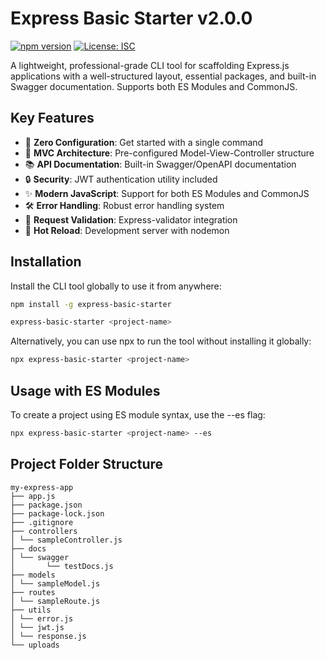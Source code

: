 # Express Basic Starter v2.0.0

[![npm version](https://badge.fury.io/js/express-basic-starter.svg)](https://badge.fury.io/js/express-basic-starter)
[![License: ISC](https://img.shields.io/badge/License-ISC-blue.svg)](https://opensource.org/licenses/ISC)

A lightweight, professional-grade CLI tool for scaffolding Express.js applications with a well-structured layout, essential packages, and built-in Swagger documentation. Supports both ES Modules and CommonJS.

## Key Features

- 🚀 **Zero Configuration**: Get started with a single command
- 📁 **MVC Architecture**: Pre-configured Model-View-Controller structure
- 📚 **API Documentation**: Built-in Swagger/OpenAPI documentation
- 🔒 **Security**: JWT authentication utility included
- ✨ **Modern JavaScript**: Support for both ES Modules and CommonJS
- 🛠️ **Error Handling**: Robust error handling system
- 📝 **Request Validation**: Express-validator integration
- 🔄 **Hot Reload**: Development server with nodemon

## Installation

Install the CLI tool globally to use it from anywhere:

```bash
npm install -g express-basic-starter

express-basic-starter <project-name>
```

Alternatively, you can use npx to run the tool without installing it globally:

```bash
npx express-basic-starter <project-name>
```

## Usage with ES Modules

To create a project using ES module syntax, use the --es flag:

```bash
npx express-basic-starter <project-name> --es
```

## Project Folder Structure

```
my-express-app
├── app.js
├── package.json
├── package-lock.json
├── .gitignore
├── controllers
│ └── sampleController.js
├── docs
│ └── swagger
│       └── testDocs.js
├── models
│ └── sampleModel.js
├── routes
│ └── sampleRoute.js
├── utils
│ └── error.js
│ └── jwt.js
│ └── response.js
└── uploads
```
